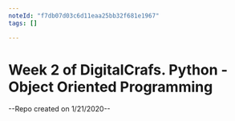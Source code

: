 ```yaml
---
noteId: "f7db07d03c6d11eaa25bb32f681e1967"
tags: []

---
```


# Week 2 of DigitalCrafs. Python - Object Oriented Programming

--Repo created on 1/21/2020--

